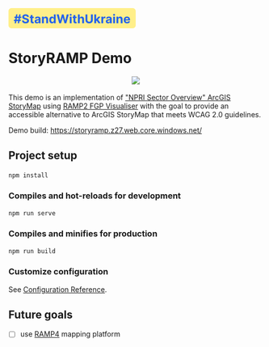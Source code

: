[![Stand With Ukraine](https://raw.githubusercontent.com/vshymanskyy/StandWithUkraine/main/badges/StandWithUkraine.svg)](https://stand-with-ukraine.pp.ua)

# StoryRAMP Demo

<p align="center"><img src="./src/assets/logo.svg"></p>

This demo is an implementation of ["NPRI Sector Overview" ArcGIS StoryMap](https://maps.canada.ca/journal/mj.html?lang=en&appid=703d9327d99d445eb4c1e94a47c1933e) using [RAMP2 FGP Visualiser](https://github.com/fgpv-vpgf/fgpv-vpgf) with the goal to provide an accessible alternative to ArcGIS StoryMap that meets WCAG 2.0 guidelines.

Demo build: <https://storyramp.z27.web.core.windows.net/>

## Project setup

```
npm install
```

### Compiles and hot-reloads for development

```
npm run serve
```

### Compiles and minifies for production

```
npm run build
```

### Customize configuration

See [Configuration Reference](https://cli.vuejs.org/config/).

## Future goals

- [ ] use [RAMP4](https://github.com/ramp4-pcar4/ramp4-pcar4) mapping platform
